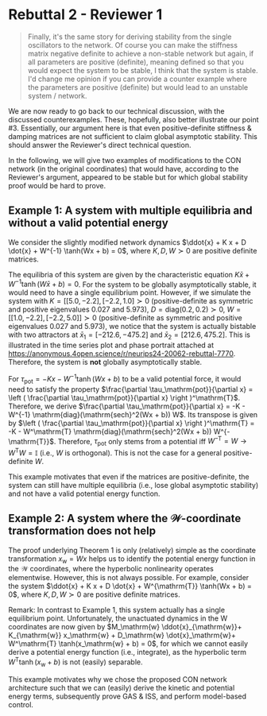 # Rebuttal 2 - Reviewer 1

> Finally, it's the same story for deriving stability from the single oscillators to the network. Of course you can make the stiffness matrix negative definite to achieve a non-stable network but again, if all parameters are positive (definite), meaning defined so that you would expect the system to be stable, I think that the system is stable. I'd change me opinion if you can provide a counter example where the parameters are positive (definite) but would lead to an unstable system / network.

We are now ready to go back to our technical discussion, with the discussed counterexamples. These, hopefully, also better illustrate our point #3. Essentially, our argument here is that even positive-definite stiffness & damping matrices are not sufficient to claim global asymptotic stability. This should answer the Reviewer's direct technical question.

In the following, we will give two examples of modifications to the CON network (in the original coordinates) that would have, according to the Reviewer's argument, appeared to be stable but for which global stability proof would be hard to prove.

## Example 1: A system with multiple equilibria and without a valid potential energy

We consider the slightly modified network dynamics $\ddot{x} + K x + D \dot{x} + W^{-1} \tanh(Wx + b) = 0$, where $K, D, W \succ 0$ are positive definite matrices.

The equilibria of this system are given by the characteristic equation $K \bar{x} + W^{-1} \tanh(W \bar{x} + b) = 0$.
For the system to be globally asymptotically stable, it would need to have a single equilibrium point. However, if we simulate the system with $K = [[5.0, -2.2], [-2.2, 1.0] \succ 0$ (positive-definite as symmetric and positive eigenvalues $0.027$ and $5.973$), $D = \mathrm{diag}(0.2, 0.2) \succ 0$, $W = [[1.0, -2.2], [-2.2, 5.0]] \succ 0$ (positive-definite as symmetric and positive eigenvalues $0.027$ and $5.973$), we notice that the system is actually bistable with two attractors at $\bar{x}_1 = [-212.6, -475.2]$ and $\bar{x}_2 = [212.6, 475.2]$. This is illustrated in the time series plot and phase portrait attached at https://anonymous.4open.science/r/neurips24-20062-rebuttal-7770. Therefore, the system is **not** globally asymptotically stable.

For $\tau_\mathrm{pot} = -K x -W^{-1} \tanh(Wx + b)$ to be a valid potential force, it would need to satisfy the property $\frac{\partial \tau_\mathrm{pot}}{\partial x} = \left ( \frac{\partial \tau_\mathrm{pot}}{\partial x} \right )^\mathrm{T}$. Therefore, we derive $\frac{\partial \tau_\mathrm{pot}}{\partial x} = -K - W^{-1} \mathrm{diag}(\mathrm{sech}^2(Wx + b)) W$. Its transpose is given by $\left ( \frac{\partial \tau_\mathrm{pot}}{\partial x} \right )^\mathrm{T} = -K - W^\mathrm{T} \mathrm{diag}(\mathrm{sech}^2(Wx + b)) W^{-\mathrm{T}}$. Therefore, $\tau_\mathrm{pot}$ only stems from a potential iff $W^{-\mathrm{T}} = W \rightarrow W^\mathrm{T} W = \mathbb{I}$ (i.e., $W$ is orthogonal). This is not the case for a general positive-definite $W$.

This example motivates that even if the matrices are positive-definite, the system can still have multiple equilibria (i.e., lose global asymptotic stability) and not have a valid potential energy function.

## Example 2: A system where the $\mathcal{W}$-coordinate transformation does not help

The proof underlying Theorem 1 is only (relatively) simple as the coordinate transformation $x_\mathrm{w} = W x$ helps us to identify the potential energy function in the $\mathcal{W}$ coordinates, where the hyperbolic nonlinearity operates elementwise. However, this is not always possible. For example, consider the system $\ddot{x} + K x + D \dot{x} + W^{\mathrm{T}} \tanh(Wx + b) = 0$, where $K, D, W \succ 0$ are positive definite matrices. 

Remark: In contrast to Example 1, this system actually has a single equilibrium point. 
Unfortunately, the unactuated dynamics in the W coordinates are now given by $M_\mathrm{w} \ddot{x}_{\mathrm{w}}+ K_{\mathrm{w}} x_\mathrm{w} + D_\mathrm{w} \dot{x}_\mathrm{w}+ W^\mathrm{T} \tanh(x_\mathrm{w} + b) = 0$, for which we cannot easily derive a potential energy function (i.e., integrate), as the hyperbolic term $W^\mathrm{T} \tanh(x_\mathrm{w} + b)$ is not (easily) separable.

This example motivates why we chose the proposed CON network architecture such that we can (easily) derive the kinetic and potential energy terms, subsequently prove GAS & ISS, and perform model-based control.